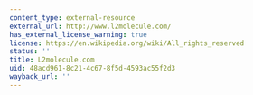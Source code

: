 ```yaml
---
content_type: external-resource
external_url: http://www.l2molecule.com/
has_external_license_warning: true
license: https://en.wikipedia.org/wiki/All_rights_reserved
status: ''
title: L2molecule.com
uid: 48acd961-8c21-4c67-8f5d-4593ac55f2d3
wayback_url: ''
---
```

